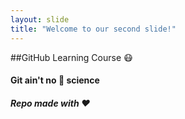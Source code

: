 ```yaml
---
layout: slide
title: "Welcome to our second slide!"
---
```

##GitHub Learning Course :mask:
#### Git ain't no 🚀 science
##### Repo made with :heart: